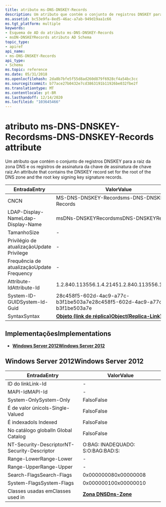 ```yaml
---
title: atributo ms-DNS-DNSKEY-Records
description: Um atributo que contém o conjunto de registros DNSKEY para a raiz da zona DNS e os registros de assinatura da chave de assinatura de chave raiz.
ms.assetid: bc53e9fa-8ed5-46ac-a7ab-949d19aa1c66
ms.tgt_platform: multiple
keywords:
- Esquema de AD do atributo ms-DNS-DNSKEY-Records
- msDN-DNSKEYRecords atributo AD Schema
topic_type:
- apiref
api_name:
- ms-DNS-DNSKEY-Records
api_type:
- Schema
ms.topic: reference
ms.date: 05/31/2018
ms.openlocfilehash: 2da8b7bfe5f55d8ad260d879f6928cf4a54bc3cc
ms.sourcegitcommit: b77ace27b0432e7cd3863191b11926be032fbe2f
ms.translationtype: MT
ms.contentlocale: pt-BR
ms.lasthandoff: 12/14/2020
ms.locfileid: "103645466"
---
```

# <a name="ms-dns-dnskey-records-attribute"></a><span data-ttu-id="e9532-105">atributo ms-DNS-DNSKEY-Records</span><span class="sxs-lookup"><span data-stu-id="e9532-105">ms-DNS-DNSKEY-Records attribute</span></span>

<span data-ttu-id="e9532-106">Um atributo que contém o conjunto de registros DNSKEY para a raiz da zona DNS e os registros de assinatura da chave de assinatura de chave raiz.</span><span class="sxs-lookup"><span data-stu-id="e9532-106">An attribute that contains the DNSKEY record set for the root of the DNS zone and the root key signing key signature records.</span></span>



| <span data-ttu-id="e9532-107">Entrada</span><span class="sxs-lookup"><span data-stu-id="e9532-107">Entry</span></span> | <span data-ttu-id="e9532-108">Valor</span><span class="sxs-lookup"><span data-stu-id="e9532-108">Value</span></span> |
|-------------------|-------------------------------------------------------|
| <span data-ttu-id="e9532-109">CN</span><span class="sxs-lookup"><span data-stu-id="e9532-109">CN</span></span>                | <span data-ttu-id="e9532-110">MS-DNS-DNSKEY-Records</span><span class="sxs-lookup"><span data-stu-id="e9532-110">ms-DNS-DNSKEY-Records</span></span>                                 |
| <span data-ttu-id="e9532-111">LDAP-Display-Name</span><span class="sxs-lookup"><span data-stu-id="e9532-111">Ldap-Display-Name</span></span> | <span data-ttu-id="e9532-112">msDNs-DNSKEYRecords</span><span class="sxs-lookup"><span data-stu-id="e9532-112">msDNS-DNSKEYRecords</span></span>                                   |
| <span data-ttu-id="e9532-113">Tamanho</span><span class="sxs-lookup"><span data-stu-id="e9532-113">Size</span></span>              | \-                                                    |
| <span data-ttu-id="e9532-114">Privilégio de atualização</span><span class="sxs-lookup"><span data-stu-id="e9532-114">Update Privilege</span></span>  | \-                                                    |
| <span data-ttu-id="e9532-115">Frequência de atualização</span><span class="sxs-lookup"><span data-stu-id="e9532-115">Update Frequency</span></span>  | \-                                                    |
| <span data-ttu-id="e9532-116">Attribute-Id</span><span class="sxs-lookup"><span data-stu-id="e9532-116">Attribute-Id</span></span>      | <span data-ttu-id="e9532-117">1.2.840.113556.1.4.2145</span><span class="sxs-lookup"><span data-stu-id="e9532-117">1.2.840.113556.1.4.2145</span></span>                               |
| <span data-ttu-id="e9532-118">System-ID-GUID</span><span class="sxs-lookup"><span data-stu-id="e9532-118">System-Id-Guid</span></span>    | <span data-ttu-id="e9532-119">28c458f5-602d-4ac9-a77c-b3f1be503a7e</span><span class="sxs-lookup"><span data-stu-id="e9532-119">28c458f5-602d-4ac9-a77c-b3f1be503a7e</span></span>                  |
| <span data-ttu-id="e9532-120">Syntax</span><span class="sxs-lookup"><span data-stu-id="e9532-120">Syntax</span></span>            | [<span data-ttu-id="e9532-121">**Objeto (link de réplica)**</span><span class="sxs-lookup"><span data-stu-id="e9532-121">**Object(Replica-Link)**</span></span>](s-object-replica-link.md) |



## <a name="implementations"></a><span data-ttu-id="e9532-122">Implementações</span><span class="sxs-lookup"><span data-stu-id="e9532-122">Implementations</span></span>

-   [<span data-ttu-id="e9532-123">**Windows Server 2012**</span><span class="sxs-lookup"><span data-stu-id="e9532-123">**Windows Server 2012**</span></span>](#windows-server-2012)

## <a name="windows-server-2012"></a><span data-ttu-id="e9532-124">Windows Server 2012</span><span class="sxs-lookup"><span data-stu-id="e9532-124">Windows Server 2012</span></span>



| <span data-ttu-id="e9532-125">Entrada</span><span class="sxs-lookup"><span data-stu-id="e9532-125">Entry</span></span> | <span data-ttu-id="e9532-126">Valor</span><span class="sxs-lookup"><span data-stu-id="e9532-126">Value</span></span> |
|------------------------|------------------------------------------|
| <span data-ttu-id="e9532-127">ID do link</span><span class="sxs-lookup"><span data-stu-id="e9532-127">Link-Id</span></span>                | \-                                       |
| <span data-ttu-id="e9532-128">MAPI-Id</span><span class="sxs-lookup"><span data-stu-id="e9532-128">MAPI-Id</span></span>                | \-                                       |
| <span data-ttu-id="e9532-129">System-Only</span><span class="sxs-lookup"><span data-stu-id="e9532-129">System-Only</span></span>            | <span data-ttu-id="e9532-130">Falso</span><span class="sxs-lookup"><span data-stu-id="e9532-130">False</span></span>                                    |
| <span data-ttu-id="e9532-131">É de valor único</span><span class="sxs-lookup"><span data-stu-id="e9532-131">Is-Single-Valued</span></span>       | <span data-ttu-id="e9532-132">Falso</span><span class="sxs-lookup"><span data-stu-id="e9532-132">False</span></span>                                    |
| <span data-ttu-id="e9532-133">É indexado</span><span class="sxs-lookup"><span data-stu-id="e9532-133">Is Indexed</span></span>             | <span data-ttu-id="e9532-134">Falso</span><span class="sxs-lookup"><span data-stu-id="e9532-134">False</span></span>                                    |
| <span data-ttu-id="e9532-135">No catálogo global</span><span class="sxs-lookup"><span data-stu-id="e9532-135">In Global Catalog</span></span>      | <span data-ttu-id="e9532-136">Falso</span><span class="sxs-lookup"><span data-stu-id="e9532-136">False</span></span>                                    |
| <span data-ttu-id="e9532-137">NT-Security-Descriptor</span><span class="sxs-lookup"><span data-stu-id="e9532-137">NT-Security-Descriptor</span></span> | <span data-ttu-id="e9532-138">O:BAG: INADEQUADO: S:</span><span class="sxs-lookup"><span data-stu-id="e9532-138">O:BAG:BAD:S:</span></span>                             |
| <span data-ttu-id="e9532-139">Range-Lower</span><span class="sxs-lookup"><span data-stu-id="e9532-139">Range-Lower</span></span>            | \-                                       |
| <span data-ttu-id="e9532-140">Range-Upper</span><span class="sxs-lookup"><span data-stu-id="e9532-140">Range-Upper</span></span>            | \-                                       |
| <span data-ttu-id="e9532-141">Search-Flags</span><span class="sxs-lookup"><span data-stu-id="e9532-141">Search-Flags</span></span>           | <span data-ttu-id="e9532-142">0x00000008</span><span class="sxs-lookup"><span data-stu-id="e9532-142">0x00000008</span></span>                               |
| <span data-ttu-id="e9532-143">System-Flags</span><span class="sxs-lookup"><span data-stu-id="e9532-143">System-Flags</span></span>           | <span data-ttu-id="e9532-144">0x00000010</span><span class="sxs-lookup"><span data-stu-id="e9532-144">0x00000010</span></span>                               |
| <span data-ttu-id="e9532-145">Classes usadas em</span><span class="sxs-lookup"><span data-stu-id="e9532-145">Classes used in</span></span>        | [<span data-ttu-id="e9532-146">**Zona DNS**</span><span class="sxs-lookup"><span data-stu-id="e9532-146">**Dns-Zone**</span></span>](c-dnszone.md)<br/> |



 

 





